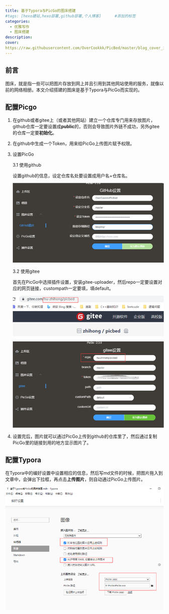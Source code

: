 ```yaml
---
title: 基于Typora与PicGo的图床搭建
#tags: [hexo建站,hexo部署,github部署,个人博客]      #添加的标签
categories: 
  - 优雅写作
  - 图床搭建
description: 
cover: 
https://raw.githubusercontent.com/OverCookkk/PicBed/master/blog_cover_images/391069.jpeg
---
```




## 前言

图床，就是指一些可以把图片存放到网上并且引用到其他网站使用的服务，就像以前的网络相册。本文介绍搭建的图床是基于Typora与PicGo而实现的。



## 配置Picgo

1. 在github或者gitee上（或者其他网站）建立一个仓库专门用来存放图片，github仓库一定要设置成**public**的，否则会导致图片外链不成功，另外gitee的仓库一定要**初始化**。

2. 在github中生成一个Token，用来给PicGo上传图片赋予权限。

3. 设置PicGo

   3.1 使用github

   设置github的信息，设定仓库名处要设置成用户名+仓库名。

   ![picgo](https://raw.githubusercontent.com/OverCookkk/PicBed/master/blogImg/picgo.png)

   3.2 使用gitee

   首先在PicGo中选择插件设置，安装gitee-uploader，然后repo一定要设置对应的网页链接，custompath一定要填，填default。

   ![gitee_1](https://raw.githubusercontent.com/OverCookkk/PicBed/master/blogImg/gitee_1.png)

   ![gitee_2](https://raw.githubusercontent.com/OverCookkk/PicBed/master/blogImg/gitee_2.png)

4. 设置完后，图片就可以通过PicGo上传到github的仓库里了，然后通过复制PicGo里的链接到用的地方显示图片了。

## 配置Typora

在Typora中的编好设置中设置相应的信息，然后写md文件的时候，把图片拖入到文章中，会弹出下拉框，再点击**上传图片**，则自动通过PicGo上传图片。

![Typora_1](https://raw.githubusercontent.com/OverCookkk/PicBed/master/blogImg/Typora_1.png)
